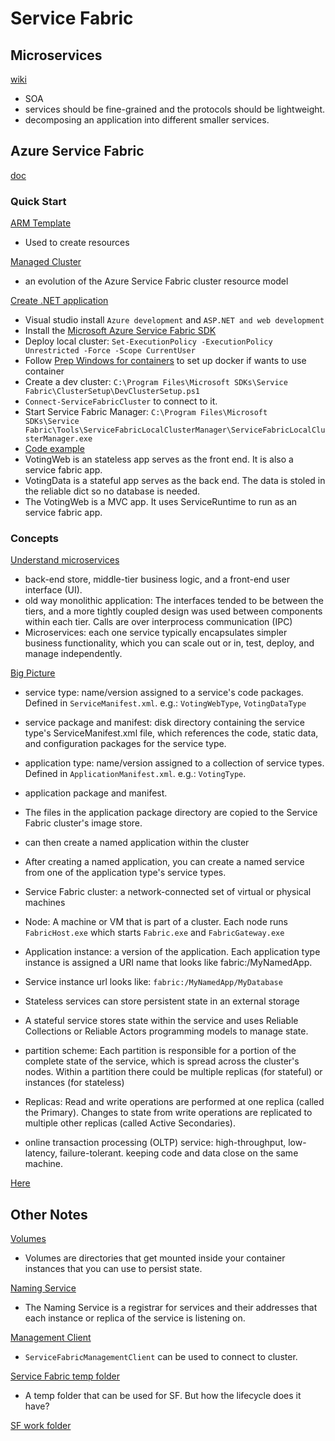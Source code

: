 # Service Fabric

## Microservices

[wiki](https://en.wikipedia.org/wiki/Microservices)

- SOA
- services should be fine-grained and the protocols should be lightweight.
- decomposing an application into different smaller services.

## Azure Service Fabric

[doc](https://docs.microsoft.com/en-us/azure/service-fabric/service-fabric-overview)

### Quick Start

[ARM Template](https://docs.microsoft.com/en-us/azure/service-fabric/quickstart-cluster-template)

- Used to create resources

[Managed Cluster](https://docs.microsoft.com/en-us/azure/service-fabric/quickstart-managed-cluster-template)

- an evolution of the Azure Service Fabric cluster resource model

[Create .NET application](https://docs.microsoft.com/en-us/azure/service-fabric/service-fabric-quickstart-dotnet)

- Visual studio install `Azure development` and `ASP.NET and web development`
- Install the [Microsoft Azure Service Fabric SDK](https://www.microsoft.com/web/handlers/webpi.ashx?command=getinstallerredirect&appid=MicrosoftAzure-ServiceFabric-CoreSDK)
- Deploy local cluster: `Set-ExecutionPolicy -ExecutionPolicy Unrestricted -Force -Scope CurrentUser`
- Follow [Prep Windows for containers](https://docs.microsoft.com/en-us/virtualization/windowscontainers/quick-start/set-up-environment?tabs=Windows-10) to set up docker if wants to use container
- Create a dev cluster: `C:\Program Files\Microsoft SDKs\Service Fabric\ClusterSetup\DevClusterSetup.ps1`
- `Connect-ServiceFabricCluster` to connect to it.
- Start Service Fabric Manager: `C:\Program Files\Microsoft SDKs\Service Fabric\Tools\ServiceFabricLocalClusterManager\ServiceFabricLocalClusterManager.exe`
- [Code example](https://github.com/Azure-Samples/service-fabric-dotnet-quickstart)
- VotingWeb is an stateless app serves as the front end. It is also a service fabric app.
- VotingData is a stateful app serves as the back end. The data is stoled in the reliable dict so no database is needed.
- The VotingWeb is a MVC app. It uses ServiceRuntime to run as an service fabric app.

### Concepts

[Understand microservices](https://docs.microsoft.com/en-us/azure/service-fabric/service-fabric-overview-microservices)

- back-end store, middle-tier business logic, and a front-end user interface (UI).
- old way monolithic application: The interfaces tended to be between the tiers, and a more tightly coupled design was used between components within each tier. Calls are over interprocess communication (IPC)
- Microservices: each one service typically encapsulates simpler business functionality, which you can scale out or in, test, deploy, and manage independently.

[Big Picture](https://docs.microsoft.com/en-us/azure/service-fabric/service-fabric-content-roadmap)

- service type: name/version assigned to a service's code packages. Defined in `ServiceManifest.xml`. e.g.: `VotingWebType`, `VotingDataType`
- service package and manifest: disk directory containing the service type's ServiceManifest.xml file, which references the code, static data, and configuration packages for the service type.
- application type: name/version assigned to a collection of service types. Defined in `ApplicationManifest.xml`. e.g.: `VotingType`.
- application package and manifest.
- The files in the application package directory are copied to the Service Fabric cluster's image store.
- can then create a named application within the cluster
- After creating a named application, you can create a named service from one of the application type's service types.

- Service Fabric cluster: a network-connected set of virtual or physical machines
- Node: A machine or VM that is part of a cluster. Each node runs `FabricHost.exe` which starts `Fabric.exe` and `FabricGateway.exe`
- Application instance: a version of the application. Each application type instance is assigned a URI name that looks like fabric:/MyNamedApp.
- Service instance url looks like: `fabric:/MyNamedApp/MyDatabase`
- Stateless services can store persistent state in an external storage
- A stateful service stores state within the service and uses Reliable Collections or Reliable Actors programming models to manage state.
- partition scheme: Each partition is responsible for a portion of the complete state of the service, which is spread across the cluster's nodes. Within a partition there could be multiple replicas (for stateful) or instances (for stateless)
- Replicas: Read and write operations are performed at one replica (called the Primary). Changes to state from write operations are replicated to multiple other replicas (called Active Secondaries).

- online transaction processing (OLTP) service: high-throughput, low-latency, failure-tolerant. keeping code and data close on the same machine.

[Here](https://docs.microsoft.com/en-us/azure/service-fabric/service-fabric-content-roadmap#supported-programming-models)

## Other Notes

[Volumes](https://docs.microsoft.com/en-us/azure/service-fabric-mesh/service-fabric-mesh-storing-state#volumes)

- Volumes are directories that get mounted inside your container instances that you can use to persist state.

[Naming Service](https://docs.microsoft.com/en-us/azure/service-fabric/service-fabric-reliable-services-communication)

- The Naming Service is a registrar for services and their addresses that each instance or replica of the service is listening on.

[Management Client](https://docs.microsoft.com/en-us/python/api/azure-mgmt-servicefabric/azure.mgmt.servicefabric.ServiceFabricManagementClient?view=azure-python)

- `ServiceFabricManagementClient` can be used to connect to cluster.

[Service Fabric temp folder](https://docs.microsoft.com/en-us/dotnet/api/system.fabric.codepackageactivationcontext.tempdirectory?view=azure-dotnet)

- A temp folder that can be used for SF. But how the lifecycle does it have?

[SF work folder](https://social.msdn.microsoft.com/Forums/sqlserver/en-US/3d7b0d30-b084-4253-9a3e-49f9f1b9c1b2/how-do-i-get-files-into-the-work-directory-of-a-stateless-service?forum=AzureServiceFabric)
